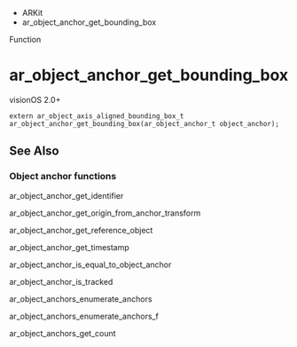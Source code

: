 

- ARKit
-  ar_object_anchor_get_bounding_box 

Function

# ar_object_anchor_get_bounding_box

visionOS 2.0+

``` source
extern ar_object_axis_aligned_bounding_box_t ar_object_anchor_get_bounding_box(ar_object_anchor_t object_anchor);
```

## See Also

### Object anchor functions

ar_object_anchor_get_identifier

ar_object_anchor_get_origin_from_anchor_transform

ar_object_anchor_get_reference_object

ar_object_anchor_get_timestamp

ar_object_anchor_is_equal_to_object_anchor

ar_object_anchor_is_tracked

ar_object_anchors_enumerate_anchors

ar_object_anchors_enumerate_anchors_f

ar_object_anchors_get_count

